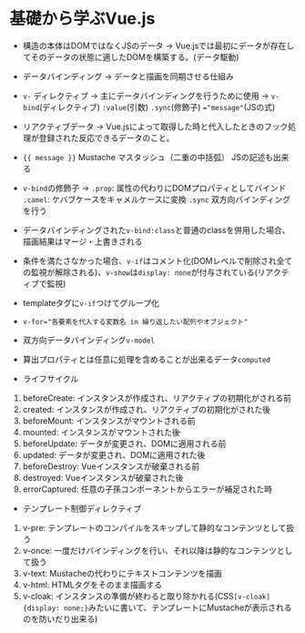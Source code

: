 # 基礎から学ぶVue.js

- 構造の本体はDOMではなくJSのデータ → Vue.jsでは最初にデータが存在してそのデータの状態に適したDOMを構築する。(データ駆動)
- データバインディング → データと描画を同期させる仕組み
- `v-` ディレクティブ → 主にデータバインディングを行うために使用 → `v-bind`(ディレクティブ) `:value`(引数) `.sync`(修飾子) `="message"`(JSの式)
- リアクティブデータ → Vue.jsによって取得した時と代入したときのフック処理が登録された反応できるデータのこと。
- `{{ message }}` Mustache マスタッシュ（二重の中括弧） JSの記述も出来る
- `v-bind`の修飾子 → `.prop`: 属性の代わりにDOMプロパティとしてバインド `.camel`: ケバブケースをキャメルケースに変換 `.sync` 双方向バインディングを行う
- データバインディングされた`v-bind:class`と普通のclassを併用した場合、描画結果はマージ・上書きされる
- 条件を満たさなかった場合、`v-if`はコメント化(DOMレベルで削除され全ての監視が解除される)、`v-show`は`display: none`が付与されている(リアクティブで監視)
- templateタグに`v-if`つけてグループ化
- `v-for="各要素を代入する変数名 in 繰り返したい配列やオブジェクト"`
- 双方向データバインディング`v-model`
- 算出プロパティとは任意に処理を含めることが出来るデータ`computed`

- ライフサイクル
1. beforeCreate: インスタンスが作成され、リアクティブの初期化がされる前
2. created: インスタンスが作成され、リアクティブの初期化がされた後
3. beforeMount: インスタンスがマウントされる前
4. mounted: インスタンスがマウントされた後
5. beforeUpdate: データが変更され、DOMに適用される前
6. updated: データが変更され、DOMに適用された後
7. beforeDestroy: Vueインスタンスが破棄される前
8. destroyed: Vueインスタンスが破棄された後
9. errorCaptured: 任意の子孫コンポーネントからエラーが補足された時

- テンプレート制御ディレクティブ
1. v-pre: テンプレートのコンパイルをスキップして静的なコンテンツとして扱う
2. v-once: 一度だけバインディングを行い、それ以降は静的なコンテンツとして扱う
3. v-text: Mustacheの代わりにテキストコンテンツを描画
4. v-html: HTMLタグをそのまま描画する
5. v-cloak: インスタンスの準備が終わると取り除かれる(CSS`[v-cloak]{display: none;}`みたいに書いて、テンプレートにMustacheが表示されるのを防いだり出来る)